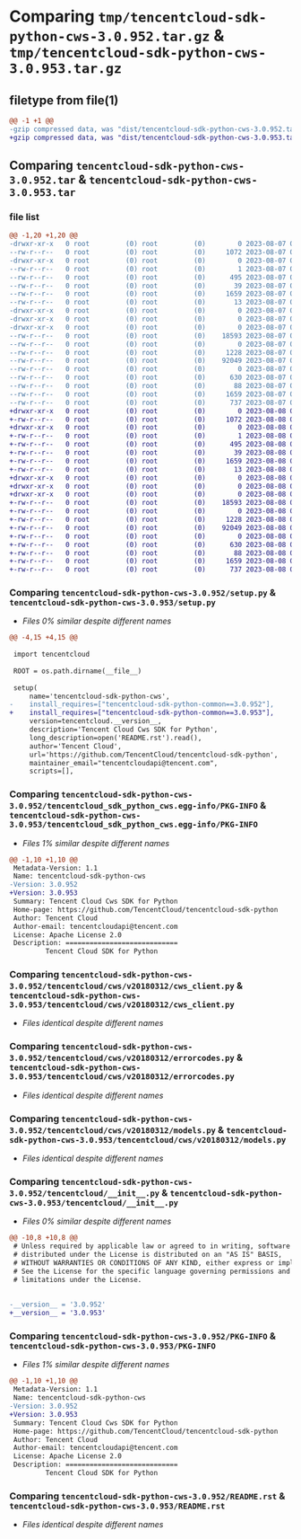 # Comparing `tmp/tencentcloud-sdk-python-cws-3.0.952.tar.gz` & `tmp/tencentcloud-sdk-python-cws-3.0.953.tar.gz`

## filetype from file(1)

```diff
@@ -1 +1 @@
-gzip compressed data, was "dist/tencentcloud-sdk-python-cws-3.0.952.tar", last modified: Mon Aug  7 08:51:09 2023, max compression
+gzip compressed data, was "dist/tencentcloud-sdk-python-cws-3.0.953.tar", last modified: Tue Aug  8 00:22:44 2023, max compression
```

## Comparing `tencentcloud-sdk-python-cws-3.0.952.tar` & `tencentcloud-sdk-python-cws-3.0.953.tar`

### file list

```diff
@@ -1,20 +1,20 @@
-drwxr-xr-x   0 root         (0) root         (0)        0 2023-08-07 08:51:09.000000 tencentcloud-sdk-python-cws-3.0.952/
--rw-r--r--   0 root         (0) root         (0)     1072 2023-08-07 08:51:09.000000 tencentcloud-sdk-python-cws-3.0.952/setup.py
-drwxr-xr-x   0 root         (0) root         (0)        0 2023-08-07 08:51:09.000000 tencentcloud-sdk-python-cws-3.0.952/tencentcloud_sdk_python_cws.egg-info/
--rw-r--r--   0 root         (0) root         (0)        1 2023-08-07 08:51:09.000000 tencentcloud-sdk-python-cws-3.0.952/tencentcloud_sdk_python_cws.egg-info/dependency_links.txt
--rw-r--r--   0 root         (0) root         (0)      495 2023-08-07 08:51:09.000000 tencentcloud-sdk-python-cws-3.0.952/tencentcloud_sdk_python_cws.egg-info/SOURCES.txt
--rw-r--r--   0 root         (0) root         (0)       39 2023-08-07 08:51:09.000000 tencentcloud-sdk-python-cws-3.0.952/tencentcloud_sdk_python_cws.egg-info/requires.txt
--rw-r--r--   0 root         (0) root         (0)     1659 2023-08-07 08:51:09.000000 tencentcloud-sdk-python-cws-3.0.952/tencentcloud_sdk_python_cws.egg-info/PKG-INFO
--rw-r--r--   0 root         (0) root         (0)       13 2023-08-07 08:51:09.000000 tencentcloud-sdk-python-cws-3.0.952/tencentcloud_sdk_python_cws.egg-info/top_level.txt
-drwxr-xr-x   0 root         (0) root         (0)        0 2023-08-07 08:51:09.000000 tencentcloud-sdk-python-cws-3.0.952/tencentcloud/
-drwxr-xr-x   0 root         (0) root         (0)        0 2023-08-07 08:51:09.000000 tencentcloud-sdk-python-cws-3.0.952/tencentcloud/cws/
-drwxr-xr-x   0 root         (0) root         (0)        0 2023-08-07 08:51:09.000000 tencentcloud-sdk-python-cws-3.0.952/tencentcloud/cws/v20180312/
--rw-r--r--   0 root         (0) root         (0)    18593 2023-08-07 08:51:09.000000 tencentcloud-sdk-python-cws-3.0.952/tencentcloud/cws/v20180312/cws_client.py
--rw-r--r--   0 root         (0) root         (0)        0 2023-08-07 08:51:09.000000 tencentcloud-sdk-python-cws-3.0.952/tencentcloud/cws/v20180312/__init__.py
--rw-r--r--   0 root         (0) root         (0)     1228 2023-08-07 08:51:09.000000 tencentcloud-sdk-python-cws-3.0.952/tencentcloud/cws/v20180312/errorcodes.py
--rw-r--r--   0 root         (0) root         (0)    92049 2023-08-07 08:51:09.000000 tencentcloud-sdk-python-cws-3.0.952/tencentcloud/cws/v20180312/models.py
--rw-r--r--   0 root         (0) root         (0)        0 2023-08-07 08:51:09.000000 tencentcloud-sdk-python-cws-3.0.952/tencentcloud/cws/__init__.py
--rw-r--r--   0 root         (0) root         (0)      630 2023-08-07 08:51:09.000000 tencentcloud-sdk-python-cws-3.0.952/tencentcloud/__init__.py
--rw-r--r--   0 root         (0) root         (0)       88 2023-08-07 08:51:09.000000 tencentcloud-sdk-python-cws-3.0.952/setup.cfg
--rw-r--r--   0 root         (0) root         (0)     1659 2023-08-07 08:51:09.000000 tencentcloud-sdk-python-cws-3.0.952/PKG-INFO
--rw-r--r--   0 root         (0) root         (0)      737 2023-08-07 08:51:09.000000 tencentcloud-sdk-python-cws-3.0.952/README.rst
+drwxr-xr-x   0 root         (0) root         (0)        0 2023-08-08 00:22:44.000000 tencentcloud-sdk-python-cws-3.0.953/
+-rw-r--r--   0 root         (0) root         (0)     1072 2023-08-08 00:22:44.000000 tencentcloud-sdk-python-cws-3.0.953/setup.py
+drwxr-xr-x   0 root         (0) root         (0)        0 2023-08-08 00:22:44.000000 tencentcloud-sdk-python-cws-3.0.953/tencentcloud_sdk_python_cws.egg-info/
+-rw-r--r--   0 root         (0) root         (0)        1 2023-08-08 00:22:44.000000 tencentcloud-sdk-python-cws-3.0.953/tencentcloud_sdk_python_cws.egg-info/dependency_links.txt
+-rw-r--r--   0 root         (0) root         (0)      495 2023-08-08 00:22:44.000000 tencentcloud-sdk-python-cws-3.0.953/tencentcloud_sdk_python_cws.egg-info/SOURCES.txt
+-rw-r--r--   0 root         (0) root         (0)       39 2023-08-08 00:22:44.000000 tencentcloud-sdk-python-cws-3.0.953/tencentcloud_sdk_python_cws.egg-info/requires.txt
+-rw-r--r--   0 root         (0) root         (0)     1659 2023-08-08 00:22:44.000000 tencentcloud-sdk-python-cws-3.0.953/tencentcloud_sdk_python_cws.egg-info/PKG-INFO
+-rw-r--r--   0 root         (0) root         (0)       13 2023-08-08 00:22:44.000000 tencentcloud-sdk-python-cws-3.0.953/tencentcloud_sdk_python_cws.egg-info/top_level.txt
+drwxr-xr-x   0 root         (0) root         (0)        0 2023-08-08 00:22:44.000000 tencentcloud-sdk-python-cws-3.0.953/tencentcloud/
+drwxr-xr-x   0 root         (0) root         (0)        0 2023-08-08 00:22:44.000000 tencentcloud-sdk-python-cws-3.0.953/tencentcloud/cws/
+drwxr-xr-x   0 root         (0) root         (0)        0 2023-08-08 00:22:44.000000 tencentcloud-sdk-python-cws-3.0.953/tencentcloud/cws/v20180312/
+-rw-r--r--   0 root         (0) root         (0)    18593 2023-08-08 00:22:44.000000 tencentcloud-sdk-python-cws-3.0.953/tencentcloud/cws/v20180312/cws_client.py
+-rw-r--r--   0 root         (0) root         (0)        0 2023-08-08 00:22:44.000000 tencentcloud-sdk-python-cws-3.0.953/tencentcloud/cws/v20180312/__init__.py
+-rw-r--r--   0 root         (0) root         (0)     1228 2023-08-08 00:22:44.000000 tencentcloud-sdk-python-cws-3.0.953/tencentcloud/cws/v20180312/errorcodes.py
+-rw-r--r--   0 root         (0) root         (0)    92049 2023-08-08 00:22:44.000000 tencentcloud-sdk-python-cws-3.0.953/tencentcloud/cws/v20180312/models.py
+-rw-r--r--   0 root         (0) root         (0)        0 2023-08-08 00:22:44.000000 tencentcloud-sdk-python-cws-3.0.953/tencentcloud/cws/__init__.py
+-rw-r--r--   0 root         (0) root         (0)      630 2023-08-08 00:22:44.000000 tencentcloud-sdk-python-cws-3.0.953/tencentcloud/__init__.py
+-rw-r--r--   0 root         (0) root         (0)       88 2023-08-08 00:22:44.000000 tencentcloud-sdk-python-cws-3.0.953/setup.cfg
+-rw-r--r--   0 root         (0) root         (0)     1659 2023-08-08 00:22:44.000000 tencentcloud-sdk-python-cws-3.0.953/PKG-INFO
+-rw-r--r--   0 root         (0) root         (0)      737 2023-08-08 00:22:44.000000 tencentcloud-sdk-python-cws-3.0.953/README.rst
```

### Comparing `tencentcloud-sdk-python-cws-3.0.952/setup.py` & `tencentcloud-sdk-python-cws-3.0.953/setup.py`

 * *Files 0% similar despite different names*

```diff
@@ -4,15 +4,15 @@
 
 import tencentcloud
 
 ROOT = os.path.dirname(__file__)
 
 setup(
     name='tencentcloud-sdk-python-cws',
-    install_requires=["tencentcloud-sdk-python-common==3.0.952"],
+    install_requires=["tencentcloud-sdk-python-common==3.0.953"],
     version=tencentcloud.__version__,
     description='Tencent Cloud Cws SDK for Python',
     long_description=open('README.rst').read(),
     author='Tencent Cloud',
     url='https://github.com/TencentCloud/tencentcloud-sdk-python',
     maintainer_email="tencentcloudapi@tencent.com",
     scripts=[],
```

### Comparing `tencentcloud-sdk-python-cws-3.0.952/tencentcloud_sdk_python_cws.egg-info/PKG-INFO` & `tencentcloud-sdk-python-cws-3.0.953/tencentcloud_sdk_python_cws.egg-info/PKG-INFO`

 * *Files 1% similar despite different names*

```diff
@@ -1,10 +1,10 @@
 Metadata-Version: 1.1
 Name: tencentcloud-sdk-python-cws
-Version: 3.0.952
+Version: 3.0.953
 Summary: Tencent Cloud Cws SDK for Python
 Home-page: https://github.com/TencentCloud/tencentcloud-sdk-python
 Author: Tencent Cloud
 Author-email: tencentcloudapi@tencent.com
 License: Apache License 2.0
 Description: ============================
         Tencent Cloud SDK for Python
```

### Comparing `tencentcloud-sdk-python-cws-3.0.952/tencentcloud/cws/v20180312/cws_client.py` & `tencentcloud-sdk-python-cws-3.0.953/tencentcloud/cws/v20180312/cws_client.py`

 * *Files identical despite different names*

### Comparing `tencentcloud-sdk-python-cws-3.0.952/tencentcloud/cws/v20180312/errorcodes.py` & `tencentcloud-sdk-python-cws-3.0.953/tencentcloud/cws/v20180312/errorcodes.py`

 * *Files identical despite different names*

### Comparing `tencentcloud-sdk-python-cws-3.0.952/tencentcloud/cws/v20180312/models.py` & `tencentcloud-sdk-python-cws-3.0.953/tencentcloud/cws/v20180312/models.py`

 * *Files identical despite different names*

### Comparing `tencentcloud-sdk-python-cws-3.0.952/tencentcloud/__init__.py` & `tencentcloud-sdk-python-cws-3.0.953/tencentcloud/__init__.py`

 * *Files 0% similar despite different names*

```diff
@@ -10,8 +10,8 @@
 # Unless required by applicable law or agreed to in writing, software
 # distributed under the License is distributed on an "AS IS" BASIS,
 # WITHOUT WARRANTIES OR CONDITIONS OF ANY KIND, either express or implied.
 # See the License for the specific language governing permissions and
 # limitations under the License.
 
 
-__version__ = '3.0.952'
+__version__ = '3.0.953'
```

### Comparing `tencentcloud-sdk-python-cws-3.0.952/PKG-INFO` & `tencentcloud-sdk-python-cws-3.0.953/PKG-INFO`

 * *Files 1% similar despite different names*

```diff
@@ -1,10 +1,10 @@
 Metadata-Version: 1.1
 Name: tencentcloud-sdk-python-cws
-Version: 3.0.952
+Version: 3.0.953
 Summary: Tencent Cloud Cws SDK for Python
 Home-page: https://github.com/TencentCloud/tencentcloud-sdk-python
 Author: Tencent Cloud
 Author-email: tencentcloudapi@tencent.com
 License: Apache License 2.0
 Description: ============================
         Tencent Cloud SDK for Python
```

### Comparing `tencentcloud-sdk-python-cws-3.0.952/README.rst` & `tencentcloud-sdk-python-cws-3.0.953/README.rst`

 * *Files identical despite different names*

